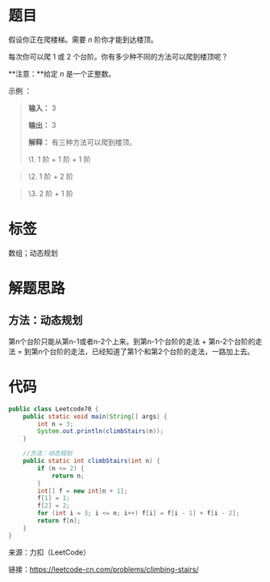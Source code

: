 # 题目

假设你正在爬楼梯。需要 *n* 阶你才能到达楼顶。

每次你可以爬 1 或 2 个台阶。你有多少种不同的方法可以爬到楼顶呢？

**注意：**给定 *n* 是一个正整数。





示例 ：

> **输入：** 3
>
> **输出：** 3
>
> **解释：** 有三种方法可以爬到楼顶。
>
> \1.  1 阶 + 1 阶 + 1 阶

> \2.  1 阶 + 2 阶

> \3.  2 阶 + 1 阶

# 标签

数组；动态规划

# 解题思路

## 方法：动态规划

第n个台阶只能从第n-1或者n-2个上来。到第n-1个台阶的走法 + 第n-2个台阶的走法 = 到第n个台阶的走法，已经知道了第1个和第2个台阶的走法，一路加上去。



# 代码

```java
public class Leetcode70 {
    public static void main(String[] args) {
        int n = 3;
        System.out.println(climbStairs(n));
    }

    //方法：动态规划
    public static int climbStairs(int n) {
        if (n <= 2) {
            return n;
        }
        int[] f = new int[n + 1];
        f[1] = 1;
        f[2] = 2;
        for (int i = 3; i <= n; i++) f[i] = f[i - 1] + f[i - 2];
        return f[n];
    }
}
```



来源：力扣（LeetCode）  

链接：https://leetcode-cn.com/problems/climbing-stairs/